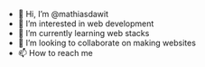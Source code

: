 - 👋 Hi, I’m @mathiasdawit
- 👀 I’m interested in web development
- 🌱 I’m currently learning web stacks
- 💞️ I’m looking to collaborate on making websites
- 📫 How to reach me 

<!---
mathiasdawit/mathiasdawit is a ✨ special ✨ repository because its `README.md` (this file) appears on your GitHub profile.
You can click the Preview link to take a look at your changes.
--->

